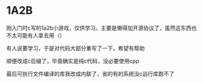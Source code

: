 # 1A2B
刚入门时c写的1a2b小游戏，仅供学习。主要是懒得加开源协议了，虽然这东西也不太可能有人拿去用（）

有人说要学习，于是对代码大部分重写了一下，希望有帮助

顺便改成c后缀了，毕竟确实是纯c代码，没必要使用cpp

最后可执行文件编译的库我改成内联了，省的有的系统没c运行库跑不了
